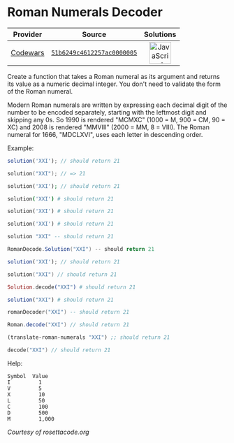 [_metadata_:generated]: - "true"

# Roman Numerals Decoder

<!-- INFO TABLE BEGIN -->

| Provider                                        | Source                                                                               | Solutions                                                                                                                                                    |
| :---------------------------------------------: | :----------------------------------------------------------------------------------: | :----------------------------------------------------------------------------------------------------------------------------------------------------------: |
| [Codewars](../../../docs/providers/Codewars.md) | [`51b6249c4612257ac0000005`](https://www.codewars.com/kata/51b6249c4612257ac0000005) | [<img src="https://res.cloudinary.com/rascaltwo/image/upload/v1631924076/javascript_ehszr7.svg" alt="JavaScript" title="JavaScript" width="50" />](solve.js) |

<!-- INFO TABLE END -->

Create a function that takes a Roman numeral as its argument and returns its value as a numeric decimal integer. You don't need to validate the form of the Roman numeral.

Modern Roman numerals are written by expressing each decimal digit of the number to be encoded separately, starting with the leftmost digit and skipping any 0s. So 1990 is rendered "MCMXC" (1000 = M, 900 = CM, 90 = XC) and 2008 is rendered "MMVIII" (2000 = MM, 8 = VIII). The Roman numeral for 1666, "MDCLXVI", uses each letter in descending order.

Example:

```javascript
solution('XXI'); // should return 21
```
```cpp
solution("XXI"); // => 21
```
```php
solution('XXI'); // should return 21
```
```coffeescript
solution('XXI') # should return 21
```

```ruby
solution('XXI') # should return 21
```

```python
solution('XXI') # should return 21
```

```haskell
solution "XXI" -- should return 21
```
```csharp
RomanDecode.Solution("XXI") -- should return 21
```
```typescript
solution('XXI'); // should return 21
```
```swift
solution("XXI") // should return 21
```
```Elixir
Solution.decode("XXI") # should return 21
```
```r
solution("XXI") # should return 21
```
```lua
romanDecoder("XXI") -- should return 21
```
```scala
Roman.decode("XXI") // should return 21
```
```clojure
(translate-roman-numerals "XXI") ;; should return 21
```
```kotlin
decode("XXI") // should return 21
```

Help:
```
Symbol	Value
I	      1
V	      5
X	      10
L	      50
C	      100
D	      500
M	      1,000
```

*Courtesy of rosettacode.org*


